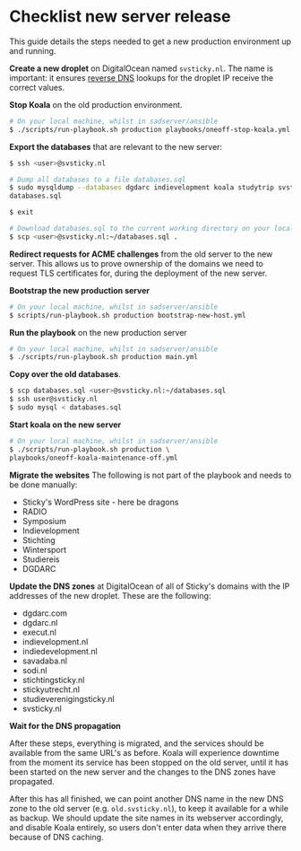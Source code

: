 # Checklist new server release

This guide details the steps needed to get a new production environment up and
running.

**Create a new droplet** on DigitalOcean named `svsticky.nl`. The name is
important: it ensures [reverse DNS] lookups for the droplet IP receive the
correct values.

**Stop Koala** on the old production environment.

```bash
# On your local machine, whilst in sadserver/ansible
$ ./scripts/run-playbook.sh production playbooks/oneoff-stop-koala.yml
```

**Export the databases** that are relevant to the new server:

```bash
$ ssh <user>@svsticky.nl

# Dump all databases to a file databases.sql
$ sudo mysqldump --databases dgdarc indievelopment koala studytrip svsticky > \
databases.sql

$ exit

# Download databases.sql to the current working directory on your local machine
$ scp <user>@svsticky.nl:~/databases.sql .
```

**Redirect requests for ACME challenges** from the old server to the new server.
This allows us to prove ownership of the domains we need to request TLS
certificates for, during the deployment of the new server.

**Bootstrap the new production server**

```bash
# On your local machine, whilst in sadserver/ansible
$ scripts/run-playbook.sh production bootstrap-new-host.yml
```

**Run the playbook** on the new production server

```bash
# On your local machine, whilst in sadserver/ansible
$ ./scripts/run-playbook.sh production main.yml
```

**Copy over the old databases**.

```bash
$ scp databases.sql <user>@svsticky.nl:~/databases.sql
$ ssh user@svsticky.nl
$ sudo mysql < databases.sql
```

**Start koala on the new server**

```bash
# On your local machine, whilst in sadserver/ansible
$ ./scripts/run-playbook.sh production \
playbooks/oneoff-koala-maintenance-off.yml
```

**Migrate the websites** The following is not part of the playbook and needs to
be done manually:

 - Sticky's WordPress site - here be dragons
 - RADIO
 - Symposium
 - Indievelopment
 - Stichting
 - Wintersport
 - Studiereis
 - DGDARC

**Update the DNS zones** at DigitalOcean of all of Sticky's domains with the IP
addresses of the new droplet. These are the following:

 - dgdarc.com
 - dgdarc.nl
 - execut.nl
 - indievelopment.nl
 - indiedevelopment.nl
 - savadaba.nl
 - sodi.nl
 - stichtingsticky.nl
 - stickyutrecht.nl
 - studieverenigingsticky.nl
 - svsticky.nl

**Wait for the DNS propagation**

After these steps, everything is migrated, and the services should be available
from the same URL's as before. Koala will experience downtime from the moment
its service has been stopped on the old server, until it has been started on
the new server and the changes to the DNS zones have propagated.

After this has all finished, we can point another DNS name in the new DNS zone
to the old server (e.g. `old.svsticky.nl`), to keep it available for a while as
backup. We should update the site names in its webserver accordingly, and
disable Koala entirely, so users don't enter data when they arrive there because
of DNS caching.

 [reverse DNS]:https://en.wikipedia.org/wiki/Reverse_DNS_lookup

